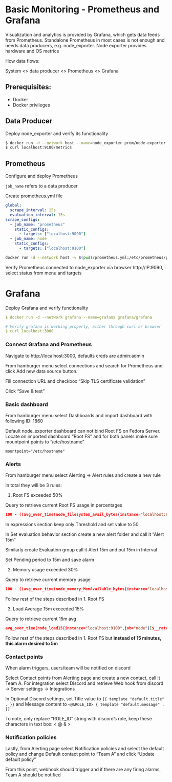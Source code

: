 # Basic Monitoring - Prometheus and Grafana

Visualization and analytics is provided by Grafana, which gets data feeds from Prometheus. Standalone Prometheus in most cases is not enough and needs data producers, e.g. node_exporter. Node exporter provides hardware and OS metrics

How data flows:

System <> data producer <> Prometheus <> Grafana

## ****Prerequisites:****

- Docker
- Docker privileges

## Data Producer

Deploy node_exporter and verify its functionality

```bash
$ docker run -d --network host --name=node_exporter prom/node-exporter
$ curl localhost:9100/metrics
```

## Prometheus

Configure and deploy Prometheus

`job_name` refers to a data producer

Create prometheus.yml file 

```yaml
global:
  scrape_interval: 15s
  evaluation_interval: 15s
scrape_configs:
  - job_name: "prometheus"
    static_configs:
      - targets: ["localhost:9090"]
  - job_name: node
    static_configs:
      - targets: ["localhost:9100"]
```

```bash
docker run -d --network host -v $(pwd)/prometheus.yml:/etc/prometheus/prometheus.yml -v prometheus-data:/prometheus --name=prometheus prom/prometheus
```

Verify Prometheus connected to node_exporter via browser http://IP:9090, select status from menu and targets

# Grafana

Deploy Grafana and verify functionality 

```yaml
$ docker run -d --network grafana --name=grafana grafana/grafana

# Verify grafana is working properly, either through curl or browser
$ curl localhost:3000
```

### Connect Grafana and Prometheus

Navigate to http://localhost:3000, defaults creds are admin:admin

From hamburger menu select connections and search for Prometheus and click Add new data source button.

Fill connection URL and checkbox “Skip TLS certificate validation”

Click “Save & test”

### Basic dashboard

From hamburger menu select Dashboards and import dashboard with following ID: 1860

Default node_exporter dashboard can not bind Root FS on Fedora Server. Locate on imported dashboard “Root FS” and for both panels make sure mountpoint points to “/etc/hostname”

`mountpoint="/etc/hostname"`

### Alerts

From hamburger menu select Alerting → Alert rules and create a new rule

In total they will be 3 rules:

1. Root FS exceeded 50%

Query to retrieve current Root FS usage in percentages

```json
100 - ((avg_over_time(node_filesystem_avail_bytes{instance="localhost:9100",job="node",mountpoint="/etc/hostname",fstype!="rootfs"}[$__rate_interval]) * 100) / avg_over_time(node_filesystem_size_bytes{instance="localhost:9100",job="node",mountpoint="/etc/hostname",fstype!="rootfs"}[$__rate_interval]))
```

In expressions section keep only Threshold and set value to 50

In Set evaluation behavior section create a new alert folder and call it “Alert 15m”

Similarly create Evaluation group call it Alert 15m and put 15m in Interval

Set Pending period to 15m and save alarm

2. Memory usage exceeded 30%

Query to retrieve current memory usage

```json
100 - ((avg_over_time(node_memory_MemAvailable_bytes{instance="localhost:9100",job="node"}[$__rate_interval]) * 100) / avg_over_time(node_memory_MemTotal_bytes{instance="localhost:9100",job="node"}[$__rate_interval]))
```

Follow rest of the steps described in 1. Root FS

3. Load Average 15m exceeded 15%

Query to retrieve current 15m avg

```json
avg_over_time(node_load15{instance="localhost:9100",job="node"}[$__rate_interval]) * 100 / on(instance) group_left sum by (instance)(irate(node_cpu_seconds_total{instance="localhost:9100",job="node"}[$__rate_interval]))
```

Follow rest of the steps described in 1. Root FS but ************************************************************instead of 15 minutes, this alarm desired to 5m************************************************************

### Contact points

When alarm triggers, users/team will be notified on discord

Select Contact points from Alerting page and create a new contact, call it Team A.
For integration select Discord and retrieve Web hook from discord → Server settings → Integrations

In Optional Discord settings, set Title value to `{{ template "default.title" . }}` and Message content to `<@&ROLE_ID> { template "default.message" . }}`

To note, only replace “ROLE_ID” string with discord’s role, keep these characters in text box: < @ & >

### Notification policies

Lastly, from Alerting page select Notification policies and select the default policy and change Default contact point to “Team A” and click “Update default policy”

From this point, webhook should trigger and if there are any firing alarms, Team A should be notified
